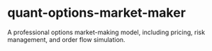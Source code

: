 # quant-options-market-maker
A professional options market-making model, including pricing, risk management, and order flow simulation.
